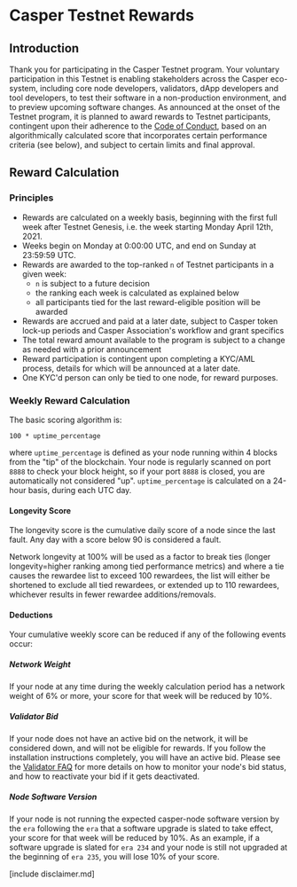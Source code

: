 # Casper Testnet Rewards

## Introduction

Thank you for participating in the Casper Testnet program. Your voluntary participation in this Testnet is enabling 
stakeholders across the Casper eco-system, including core node developers, validators, dApp developers and tool developers,
to test their software in a non-production environment, and to preview upcoming software changes. 
As announced at the onset of the Testnet program, it is planned to award rewards to Testnet participants, contingent
upon their adherence to the [Code of Conduct](testnet.md), based on an algorithmically calculated score that incorporates
certain performance criteria (see below), and subject to certain limits and final approval.

## Reward Calculation

### Principles

* Rewards are calculated on a weekly basis, beginning with the first full week after Testnet Genesis, i.e. the week starting 
  Monday April 12th, 2021.
* Weeks begin on Monday at 0:00:00 UTC, and end on Sunday at 23:59:59 UTC.
* Rewards are awarded to the top-ranked `n` of Testnet participants in a given week:
    * `n` is subject to a future decision
    * the ranking each week is calculated as explained below 
    * all participants tied for the last reward-eligible position will be awarded
* Rewards are accrued and paid at a later date, subject to Casper token lock-up periods and Casper Association's workflow and grant specifics
* The total reward amount available to the program is subject to a change as needed with a prior announcement
* Reward participation is contingent upon completing a KYC/AML process, details for which will be announced at a later date.
* One KYC'd person can only be tied to one node, for reward purposes.

### Weekly Reward Calculation

The basic scoring algorithm is:

```shell
100 * uptime_percentage
```
where `uptime_percentage` is defined as your node running within 4 blocks from the "tip" of the blockchain. Your node is regularly scanned
on port `8888` to check your block height, so if your port `8888` is closed, you are automatically not considered "up". `uptime_percentage`
is calculated on a 24-hour basis, during each UTC day. 

#### Longevity Score

The longevity score is the cumulative daily score of a node since the last fault. Any day with a score below 90 is considered a fault.

Network longevity at 100% will be used as a factor to break ties (longer longevity=higher ranking among tied performance metrics) and where a tie causes the rewardee list to exceed 100 rewardees, the list will either be shortened to exclude all tied rewardees, or extended up to 110 rewardees, whichever results in fewer rewardee additions/removals.

#### Deductions

Your cumulative weekly score can be reduced if any of the following events occur:

##### Network Weight

If your node at any time during the weekly calculation period has a network weight of 6% or more, your score for that 
week will be reduced by 10%.

##### Validator Bid

If your node does not have an active bid on the network, it will be considered down, and will not be eligible for rewards. If you follow the installation instructions completely, you will have an active bid. Please see the [Validator FAQ](https://docs.cspr.community/docs/faq-validator.html) for more details on how to monitor your node's bid status, and how to reactivate your bid if it gets deactivated.

##### Node Software Version

If your node is not running the expected casper-node software version by the `era` following the `era` that a software
upgrade is slated to take effect, your score for that week will be reduced by 10%. As an example, if a software upgrade is
slated for `era 234` and your node is still not upgraded at the beginning of `era 235`, you will lose 10% of your score.

[include disclaimer.md]
